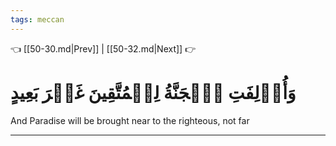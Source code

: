 ```yaml
---
tags: meccan
---
```


👈 [[50-30.md|Prev]] | [[50-32.md|Next]] 👉

# وَأُزۡلِفَتِ ٱلۡجَنَّةُ لِلۡمُتَّقِينَ غَيۡرَ بَعِيدٍ

And Paradise will be brought near to the righteous, not far

---

